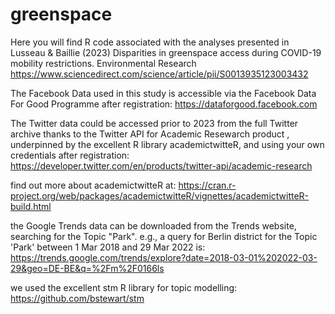 # greenspace
Here you will find R code associated with the analyses presented in Lusseau &amp; Baillie (2023) Disparities in greenspace access during COVID-19 mobility restrictions. Environmental Research
https://www.sciencedirect.com/science/article/pii/S0013935123003432 

The Facebook Data used in this study is accessible via the Facebook Data For Good Programme after registration: https://dataforgood.facebook.com

The Twitter data could be accessed prior to 2023 from the full Twitter archive thanks to the Twitter API for Academic Resewarch product , underpinned by the excellent R library academictwitteR, and using your own credentials after registration: https://developer.twitter.com/en/products/twitter-api/academic-research 

find out more about academictwitteR at: https://cran.r-project.org/web/packages/academictwitteR/vignettes/academictwitteR-build.html

the Google Trends data can be downloaded from the Trends website, searching for the Topic "Park". e.g., a query for Berlin district for the Topic 'Park' between 1 Mar 2018 and 29 Mar 2022 is: https://trends.google.com/trends/explore?date=2018-03-01%202022-03-29&geo=DE-BE&q=%2Fm%2F0166ls 

we used the excellent stm R library for topic modelling: https://github.com/bstewart/stm 

